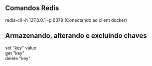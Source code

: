 ## Comandos Redis
redis-cli -h 127.0.0.1 -p 6379 (Conectando ao client docker)  

## Armazenando, alterando e excluindo chaves
set "key" value  
get "key"  
delete "key"
